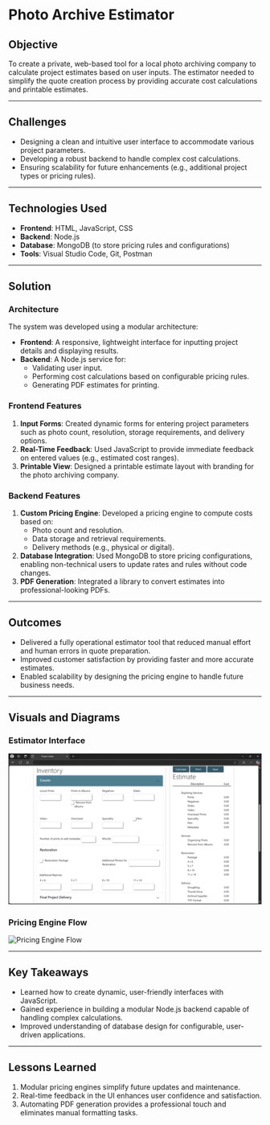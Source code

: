 # Photo Archive Estimator

## Objective
To create a private, web-based tool for a local photo archiving company to calculate project estimates based on user inputs. The estimator needed to simplify the quote creation process by providing accurate cost calculations and printable estimates.

---

## Challenges
- Designing a clean and intuitive user interface to accommodate various project parameters.
- Developing a robust backend to handle complex cost calculations.
- Ensuring scalability for future enhancements (e.g., additional project types or pricing rules).

---

## Technologies Used
- **Frontend**: HTML, JavaScript, CSS
- **Backend**: Node.js
- **Database**: MongoDB (to store pricing rules and configurations)
- **Tools**: Visual Studio Code, Git, Postman

---

## Solution

### **Architecture**
The system was developed using a modular architecture:
- **Frontend**: A responsive, lightweight interface for inputting project details and displaying results.
- **Backend**: A Node.js service for:
  - Validating user input.
  - Performing cost calculations based on configurable pricing rules.
  - Generating PDF estimates for printing.

### **Frontend Features**
1. **Input Forms**: Created dynamic forms for entering project parameters such as photo count, resolution, storage requirements, and delivery options.
2. **Real-Time Feedback**: Used JavaScript to provide immediate feedback on entered values (e.g., estimated cost ranges).
3. **Printable View**: Designed a printable estimate layout with branding for the photo archiving company.

### **Backend Features**
1. **Custom Pricing Engine**: Developed a pricing engine to compute costs based on:
   - Photo count and resolution.
   - Data storage and retrieval requirements.
   - Delivery methods (e.g., physical or digital).
2. **Database Integration**: Used MongoDB to store pricing configurations, enabling non-technical users to update rates and rules without code changes.
3. **PDF Generation**: Integrated a library to convert estimates into professional-looking PDFs.

---

## Outcomes
- Delivered a fully operational estimator tool that reduced manual effort and human errors in quote preparation.
- Improved customer satisfaction by providing faster and more accurate estimates.
- Enabled scalability by designing the pricing engine to handle future business needs.

---

## Visuals and Diagrams
### **Estimator Interface**
![Estimator Interface](../media/photo-estimator-screenshot.png)

### **Pricing Engine Flow**
![Pricing Engine Flow](../media/photo-estimator-flow.png)

---

## Key Takeaways
- Learned how to create dynamic, user-friendly interfaces with JavaScript.
- Gained experience in building a modular Node.js backend capable of handling complex calculations.
- Improved understanding of database design for configurable, user-driven applications.

---

## Lessons Learned
1. Modular pricing engines simplify future updates and maintenance.
2. Real-time feedback in the UI enhances user confidence and satisfaction.
3. Automating PDF generation provides a professional touch and eliminates manual formatting tasks.


